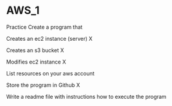 # AWS_1
Practice 
Create a program that

Creates an ec2 instance (server)  X

Creates an s3 bucket  X

Modifies ec2 instance X

List resources on your aws account

Store the program in Github X

Write a readme file with instructions how to execute the program

